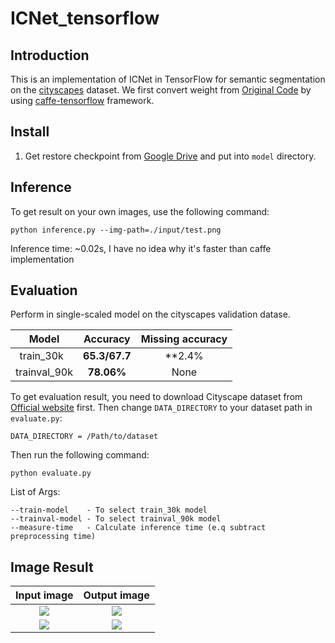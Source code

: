 # ICNet_tensorflow
## Introduction
  This is an implementation of ICNet in TensorFlow for semantic segmentation on the [cityscapes](https://www.cityscapes-dataset.com/) dataset. We first convert weight from [Original Code](https://github.com/hszhao/ICNet) by using [caffe-tensorflow](https://github.com/ethereon/caffe-tensorflow) framework.

## Install
1. Get restore checkpoint from [Google Drive](https://drive.google.com/drive/folders/0B9CKOTmy0DyadTdHejU1Q1lfRkU?usp=sharing
) and put into `model` directory.

## Inference
To get result on your own images, use the following command:
```
python inference.py --img-path=./input/test.png
```
Inference time:  ~0.02s, I have no idea why it's faster than caffe implementation 

## Evaluation
Perform in single-scaled model on the cityscapes validation datase.

| Model | Accuracy |  Missing accuracy |
|:-----------:|:----------:|:---------:|
| train_30k   | **65.3/67.7** | **2.4% |
| trainval_90k| **78.06%**    | None |

To get evaluation result, you need to download Cityscape dataset from [Official website](https://www.cityscapes-dataset.com/) first. Then change `DATA_DIRECTORY` to your dataset path in `evaluate.py`:
```
DATA_DIRECTORY = /Path/to/dataset
```

Then run the following command: 
```
python evaluate.py
```
List of Args:
```
--train-model    - To select train_30k model
--trainval-model - To select trainval_90k model
--measure-time   - Calculate inference time (e.q subtract preprocessing time)
```
## Image Result
Input image                |  Output image
:-------------------------:|:-------------------------:
![](https://github.com/hellochick/ICNet/blob/master/input/test.png)  |  ![](https://github.com/hellochick/ICNet/blob/master/output/test.png)
![](https://github.com/hellochick/ICNet/blob/master/input/test2.png)  |  ![](https://github.com/hellochick/ICNet/blob/master/output/test2.png)

